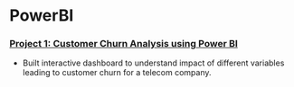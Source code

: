 # PowerBI


### [Project 1: Customer Churn Analysis using Power BI](https://github.com/ameyagate/PowerBI/blob/main/Dashboard%20for%20Customer%20Churn%20in%20Telecom%20Industry.pdf)
* Built interactive dashboard to understand impact of different variables leading to customer churn for a telecom company.
